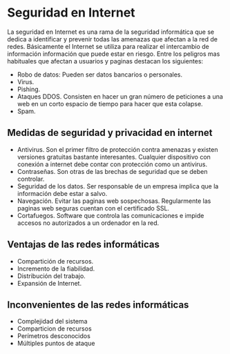 

# Seguridad en Internet 

La seguridad en Internet es una rama de la seguridad informática que se dedica a identificar y prevenir todas las amenazas que afectan a la red de redes. Básicamente el Internet se utiliza para realizar el intercambio de información información que puede estar en riesgo. Entre los peligros mas habituales que afectan a usuarios y paginas destacan los siguientes:

-  Robo de datos: Pueden ser datos bancarios o personales.
-  Virus.
-  Pishing.
-  Ataques DDOS. Consisten en hacer un gran número de peticiones a una web en un corto espacio de tiempo para hacer que esta colapse. 
-  Spam. 



## Medidas de seguridad y privacidad en internet

-  Antivirus. Son el primer filtro de protección contra amenazas y existen versiones gratuitas bastante interesantes. Cualquier dispositivo con conexión a internet debe contar con protección como un antivirus.
-  Contraseñas. Son otras de las brechas de seguridad que se deben controlar. 
-  Seguridad de los datos. Ser responsable de un empresa implica que la información debe estar a salvo. 
-  Navegación. Evitar las paginas web sospechosas. Regularmente las paginas web seguras cuentan con el certificado SSL. 
-  Cortafuegos. Software que controla las comunicaciones e impide accesos no autorizados a un ordenador en la red. 

## Ventajas de las redes informáticas 

-  Compartición de recursos. 
-  Incremento de la fiabilidad.
-  Distribución del trabajo.
-  Expansión de Internet.



## Inconvenientes de las redes informáticas

-  Complejidad del sistema
-  Comparticion de recursos
-  Perímetros desconocidos 
-  Múltiples puntos de ataque
